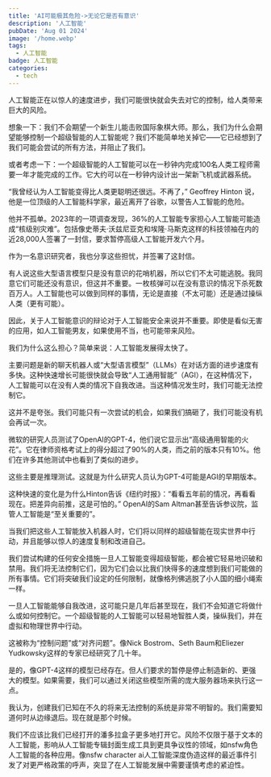 ```yaml
---
title: 'AI可能极其危险->无论它是否有意识'
description: '人工智能'
pubDate: 'Aug 01 2024'
image: '/home.webp'
tags:
  - 人工智能
badge: 人工智能
categories:
  - tech
---
```




人工智能正在以惊人的速度进步，我们可能很快就会失去对它的控制，给人类带来巨大的风险。

想象一下：我们不会期望一个新生儿能击败国际象棋大师。那么，我们为什么会期望能够控制一个超级智能的人工智能呢？我们不能简单地关掉它——它已经想到了我们可能会尝试的所有方法，并阻止了我们。

或者考虑一下：一个超级智能的人工智能可以在一秒钟内完成100名人类工程师需要一年才能完成的工作。它大约可以在一秒钟内设计出一架新飞机或武器系统。

“我曾经认为人工智能变得比人类更聪明还很远。不再了，” Geoffrey Hinton 说，他是一位顶级的人工智能科学家，最近离开了谷歌，以警告人工智能的危险。

他并不孤单。2023年的一项调查发现，36%的人工智能专家担心人工智能可能造成“核级别灾难”。包括像史蒂夫·沃兹尼亚克和埃隆·马斯克这样的科技领袖在内的近28,000人签署了一封信，要求暂停高级人工智能开发六个月。

作为一名意识研究者，我也分享这些担忧，并签署了这封信。

有人说这些大型语言模型只是没有意识的花哨机器，所以它们不太可能逃脱。我同意它们可能还没有意识，但这并不重要。一枚核弹可以在没有意识的情况下杀死数百万人。人工智能也可以做到同样的事情，无论是直接（不太可能）还是通过操纵人类（更有可能）。

因此，关于人工智能意识的辩论对于人工智能安全来说并不重要。即使是看似无害的应用，如人工智能男友，如果使用不当，也可能带来风险。

我们为什么这么担心？简单来说：人工智能发展得太快了。

主要问题是新的聊天机器人或“大型语言模型”（LLMs）在对话方面的进步速度有多快。这种快速增长可能很快就会导致“人工通用智能”（AGI），在这种情况下，人工智能可以在没有人类的情况下自我改进。当这种情况发生时，我们可能无法控制它。

这并不是夸张。我们可能只有一次尝试的机会，如果我们搞砸了，我们可能没有机会再试一次。

微软的研究人员测试了OpenAI的GPT-4，他们说它显示出“高级通用智能的火花”。它在律师资格考试上的得分超过了90%的人类，而之前的版本只有10%。他们在许多其他测试中也看到了类似的进步。

这些主要是推理测试。这就是为什么研究人员认为GPT-4可能是AGI的早期版本。

这种快速的变化是为什么Hinton告诉《纽约时报》：“看看五年前的情况，再看看现在。把差异向前推，这是可怕的。” OpenAI的Sam Altman甚至告诉参议院，监管人工智能是“至关重要的”。

当我们把这些人工智能放入机器人时，它们将以同样的超级智能在现实世界中行动，并且能够以惊人的速度复制和改进自己。

我们尝试构建的任何安全措施一旦人工智能变得超级智能，都会被它轻易地识破和禁用。我们将无法控制它们，因为它们会以比我们快得多的速度想到我们可能做的所有事情。它们将突破我们设定的任何限制，就像格列佛逃脱了小人国的细小绳索一样。

一旦人工智能能够自我改进，这可能只是几年后甚至现在，我们不会知道它将做什么或如何控制它。一个超级智能的人工智能可以轻易地智胜人类，操纵我们，并在虚拟和物理世界中行动。

这被称为“控制问题”或“对齐问题”。像Nick Bostrom、Seth Baum和Eliezer Yudkowsky这样的专家已经研究了几十年。

是的，像GPT-4这样的模型已经存在。但人们要求的暂停是停止制造新的、更强大的模型。如果需要，我们可以通过关闭这些模型所需的庞大服务器场来执行这一点。

我认为，创建我们已知在不久的将来无法控制的系统是非常不明智的。我们需要知道何时从边缘退后。现在就是那个时候。

我们不应该比我们已经打开的潘多拉盒子更多地打开它。风险不仅限于基于文本的人工智能，影响从人工智能专辑封面生成工具到更具争议性的领域，如nsfw角色人工智能的各种应用。像nsfw character ai人工智能深度伪造这样的最近事件引发了对更严格政策的呼声，突显了在人工智能发展中需要谨慎考虑的紧迫性。


